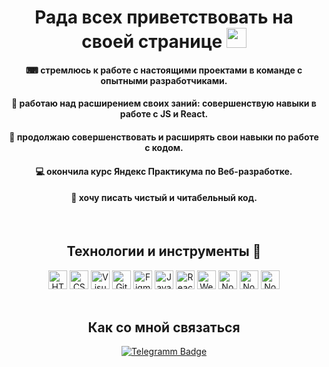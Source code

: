 
<h1 align="center">Рада всех приветствовать на своей странице  
<img src="https://github.com/blackcater/blackcater/raw/main/images/Hi.gif" height="32"/></h1>

<h4 align="center">⌨ стремлюсь к работе с настоящими проектами в команде с опытными разработчиками.</h4>
<h4 align="center">💼 работаю над расширением своих заний: совершенствую навыки в работе с JS и React.</h4>
<h4 align="center">🔎 продолжаю совершенствовать и расширять свои навыки по работе с кодом.</h4>
<h4 align="center">💻 окончила курс Яндекс Практикума по Веб-разработке.</h4>
<h4 align="center">🤗 хочу писать чистый и читабельный код.</h4>


  
<br>
<h2 align="center">Технологии и инструменты 🔧</h2> 

<div align="center">
<img   alt ='HTML' width ='30px' src ='https://upload.wikimedia.org/wikipedia/commons/thumb/3/38/HTML5_Badge.svg/1024px-HTML5_Badge.svg.png'>
<img   alt ='CSS' width ='30px' src ='https://cdn.pixabay.com/photo/2016/11/19/23/00/css3-1841590_1280.png'>
<img   alt ='VisualStudioCode' width ='30px' src ='https://miro.medium.com/max/1200/1*AmHbL-hnvRD6JJGruVu64A.png'>
<img   alt ='GitHub' width ='30px' src ='https://avatars.mds.yandex.net/i?id=ee4313d305f77272934966bbb7fff6b3-5507408-images-thumbs&n=13'>
<img   alt ='Figma' width ='30px' src ='https://camo.githubusercontent.com/e228fb3f80e8c19d478460aed0a4562c76b1363a4d33bba2f75e1914fb4dae48/68747470733a2f2f342e62702e626c6f6773706f742e636f6d2f2d4c694a5a35493845374b382f5849655f47654935676c492f41414141414141414975772f34417775386a3872305038544b42587a797879736c484566706c4f6c4b392d3651434b34424741595943772f73313630302f69636f6e2532426669676d61253242766563746f722e706e67'>
<img   alt ='JavaScript' width ='30px' src ='https://www.cischool.ru/wp-content/uploads/2021/04/Depositphotos_41138921_l-2015.jpg'>
<img   alt ='React' width ='30px' src ='https://magantigroupllc.com/images/tech-logos/react-native.png'>
<img   alt ='Webpack' width ='30px' src ='https://depix.ru/uploads/Page/246/webpack.svg'>
<img   alt ='Node' width ='30px' src ='https://green-api.com/integrations/img/nodejs.png'>
<img   alt ='Node' width ='30px' src ='https://www.nesabamedia.com/wp-content/uploads/2018/12/Postman-Logo-1.png'> 
<img   alt ='Node' width ='30px' src ='https://w1.pngwing.com/pngs/711/379/png-transparent-green-grass-mongodb-database-documentoriented-database-dashboard-nosql-bson-javascript-thumbnail.png'>
  </div>
 

<br>
<h2 align="center">Как со мной связаться</h2>

<div id="badges" align="center">
  <a href="https://t.me/Axineymis">
    <img src="https://img.shields.io/badge/Telegramm-blue?style=for-the-badge&logo=telegramm&logoColor=white" alt="Telegramm Badge"/>
  </a>
</div>


